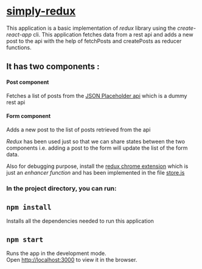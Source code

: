 
# [simply-redux](https://simply-redux.herokuapp.com/)

This application is a basic implementation of *redux* library using the *create-react-app* cli. This application fetches data from a rest api and adds a new post to the api with the help of fetchPosts and createPosts as reducer functions.

## It has two components :

#### Post component
Fetches a list of posts from the [JSON Placeholder api](https://jsonplaceholder.typicode.com)
which is a dummy rest api

#### Form component 
Adds a new post to the list of posts retrieved from the api


*Redux* has been used just so that we can share states between the two components i.e. adding a post to the form 
will update the list of the form data.

Also for debugging purpose, install the [redux chrome extension](https://chrome.google.com/webstore/detail/redux-devtools/lmhkpmbekcpmknklioeibfkpmmfibljd?hl=en) which is just an *enhancer function* and has been implemented in the file [store.js](src/store.js) <br/>

### In the project directory, you can run:

## `npm install`

Installs all the dependencies needed to run this application

## `npm start`

Runs the app in the development mode.<br />
Open [http://localhost:3000](http://localhost:3000) to view it in the browser.



